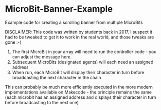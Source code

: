 # MicroBit-Banner-Example
Example code for creating a scrolling banner from multiple MicroBits

DISCLAIMER:
This code was written by students back in 2017. I suspect it had to be tweaked to get it to work in the real world, and those tweaks are gone :-(

1) The first MicroBit in your array will need to run the controller code - you can adjust the message here.
2) Subsequent MicroBits (designated agents) will each need an assigned address
3) When run, each MicroBit will display their character in turn before broadcasting the next character in the chain

This can probably be much more efficiently executed in the more modern implementations available on Makecode - the principle remains the same (each microbit has an assigned address and displays their character in turn before broadcasting to the next one)
